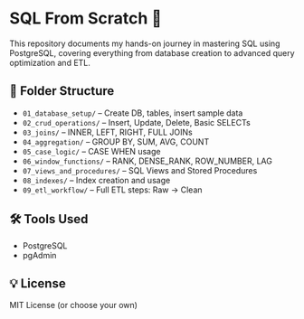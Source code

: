 # SQL From Scratch 🧠

This repository documents my hands-on journey in mastering SQL using PostgreSQL, covering everything from database creation to advanced query optimization and ETL.

## 📂 Folder Structure

- `01_database_setup/` – Create DB, tables, insert sample data
- `02_crud_operations/` – Insert, Update, Delete, Basic SELECTs
- `03_joins/` – INNER, LEFT, RIGHT, FULL JOINs
- `04_aggregation/` – GROUP BY, SUM, AVG, COUNT
- `05_case_logic/` – CASE WHEN usage
- `06_window_functions/` – RANK, DENSE_RANK, ROW_NUMBER, LAG
- `07_views_and_procedures/` – SQL Views and Stored Procedures
- `08_indexes/` – Index creation and usage
- `09_etl_workflow/` – Full ETL steps: Raw → Clean

## 🛠️ Tools Used
- PostgreSQL
- pgAdmin

## 💡 License
MIT License (or choose your own)
